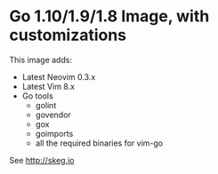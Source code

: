 # Go 1.10/1.9/1.8 Image, with customizations

This image adds:

* Latest Neovim 0.3.x
* Latest Vim 8.x
* Go tools
    * golint
    * govendor
    * gox
    * goimports
    * all the required binaries for vim-go

See <http://skeg.io>
